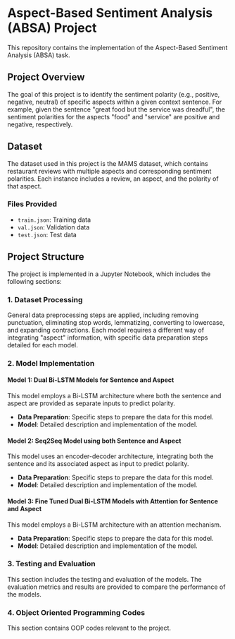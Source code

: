 # Aspect-Based Sentiment Analysis (ABSA) Project

This repository contains the implementation of the Aspect-Based Sentiment Analysis (ABSA) task.

## Project Overview

The goal of this project is to identify the sentiment polarity (e.g., positive, negative, neutral) of specific aspects within a given context sentence. For example, given the sentence "great food but the service was dreadful", the sentiment polarities for the aspects "food" and "service" are positive and negative, respectively.

## Dataset

The dataset used in this project is the MAMS dataset, which contains restaurant reviews with multiple aspects and corresponding sentiment polarities. Each instance includes a review, an aspect, and the polarity of that aspect.

### Files Provided
- `train.json`: Training data
- `val.json`: Validation data
- `test.json`: Test data

## Project Structure

The project is implemented in a Jupyter Notebook, which includes the following sections:

### 1. Dataset Processing
General data preprocessing steps are applied, including removing punctuation, eliminating stop words, lemmatizing, converting to lowercase, and expanding contractions. Each model requires a different way of integrating "aspect" information, with specific data preparation steps detailed for each model.

### 2. Model Implementation

#### Model 1: Dual Bi-LSTM Models for Sentence and Aspect
This model employs a Bi-LSTM architecture where both the sentence and aspect are provided as separate inputs to predict polarity.
- **Data Preparation**: Specific steps to prepare the data for this model.
- **Model**: Detailed description and implementation of the model.

#### Model 2: Seq2Seq Model using both Sentence and Aspect
This model uses an encoder-decoder architecture, integrating both the sentence and its associated aspect as input to predict polarity.
- **Data Preparation**: Specific steps to prepare the data for this model.
- **Model**: Detailed description and implementation of the model.

#### Model 3: Fine Tuned Dual Bi-LSTM Models with Attention for Sentence and Aspect
This model employs a Bi-LSTM architecture with an attention mechanism.
- **Data Preparation**: Specific steps to prepare the data for this model.
- **Model**: Detailed description and implementation of the model.

### 3. Testing and Evaluation
This section includes the testing and evaluation of the models. The evaluation metrics and results are provided to compare the performance of the models.

### 4. Object Oriented Programming Codes
This section contains OOP codes relevant to the project.
